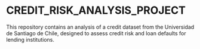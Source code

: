 # CREDIT_RISK_ANALYSIS_PROJECT
This repository contains an analysis of a credit dataset from the Universidad de Santiago de Chile, designed to assess credit risk and loan defaults for lending institutions.
